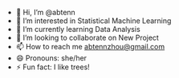 - 👋 Hi, I’m @abtenn
- 👀 I’m interested in Statistical Machine Learning
- 🌱 I’m currently learning Data Analysis
- 💞️ I’m looking to collaborate on New Project
- 📫 How to reach me abtennzhou@gmail.com
- 😄 Pronouns: she/her
- ⚡ Fun fact: I like trees!

<!---
abtenn/abtenn is a ✨ special ✨ repository because its `README.md` (this file) appears on your GitHub profile.
You can click the Preview link to take a look at your changes.
--->
